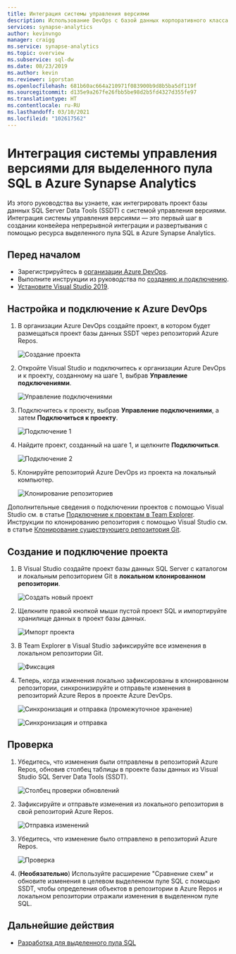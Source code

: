 ```yaml
---
title: Интеграция системы управления версиями
description: Использование DevOps с базой данных корпоративного класса для выделенного пула SQL и интеграция платформенной функциональности системы управления версиями с помощью Azure Repos (Git и GitHub).
services: synapse-analytics
author: kevinvngo
manager: craigg
ms.service: synapse-analytics
ms.topic: overview
ms.subservice: sql-dw
ms.date: 08/23/2019
ms.author: kevin
ms.reviewer: igorstan
ms.openlocfilehash: 681b60ac664a210971f083900b9d8b5ba5df119f
ms.sourcegitcommit: d135e9a267fe26fbb5be98d2b5fd4327d355fe97
ms.translationtype: HT
ms.contentlocale: ru-RU
ms.lasthandoff: 03/10/2021
ms.locfileid: "102617562"
---
```

# <a name="source-control-integration-for-dedicated-sql-pool-in-azure-synapse-analytics"></a>Интеграция системы управления версиями для выделенного пула SQL в Azure Synapse Analytics

Из этого руководства вы узнаете, как интегрировать проект базы данных SQL Server Data Tools (SSDT) с системой управления версиями.  Интеграция системы управления версиями — это первый шаг в создании конвейера непрерывной интеграции и развертывания с помощью ресурса выделенного пула SQL в Azure Synapse Analytics.

## <a name="before-you-begin"></a>Перед началом

- Зарегистрируйтесь в [организации Azure DevOps](https://azure.microsoft.com/services/devops/).
- Выполните инструкции из руководства по [созданию и подключению](create-data-warehouse-portal.md).
- [Установите Visual Studio 2019](https://visualstudio.microsoft.com/vs/older-downloads/).

## <a name="set-up-and-connect-to-azure-devops"></a>Настройка и подключение к Azure DevOps

1. В организации Azure DevOps создайте проект, в котором будет размещаться проект базы данных SSDT через репозиторий Azure Repos.

   ![Создание проекта](./media/sql-data-warehouse-source-control-integration/1-create-project-azure-devops.png "Создание проекта")

2. Откройте Visual Studio и подключитесь к организации Azure DevOps и к проекту, созданному на шаге 1, выбрав **Управление подключениями**.

   ![Управление подключениями](./media/sql-data-warehouse-source-control-integration/2-manage-connections.png "Управление подключениями")

3. Подключитесь к проекту, выбрав **Управление подключениями**, а затем **Подключиться к проекту**.
 
    ![Подключение 1](./media/sql-data-warehouse-source-control-integration/3-connect-project.png "Подключение")


4. Найдите проект, созданный на шаге 1, и щелкните **Подключиться**.
 
    ![Подключение 2](./media/sql-data-warehouse-source-control-integration/3.5-connect.png "Подключение")


3. Клонируйте репозиторий Azure DevOps из проекта на локальный компьютер.

   ![Клонирование репозиториев](./media/sql-data-warehouse-source-control-integration/4-clone-repo.png "Клонирование репозиториев")

Дополнительные сведения о подключении проектов с помощью Visual Studio см. в статье [Подключение к проектам в Team Explorer](/visualstudio/ide/connect-team-project?view=vs-2019&preserve-view=true). Инструкции по клонированию репозитория с помощью Visual Studio см. в статье [Клонирование существующего репозитория Git](/azure/devops/repos/git/clone?tabs=visual-studio). 

## <a name="create-and-connect-your-project"></a>Создание и подключение проекта

1. В Visual Studio создайте проект базы данных SQL Server с каталогом и локальным репозиторием Git в **локальном клонированном репозитории**.

   ![Создать новый проект](./media/sql-data-warehouse-source-control-integration/5-create-new-project.png "Создание нового проекта")  

2. Щелкните правой кнопкой мыши пустой проект SQL и импортируйте хранилище данных в проект базы данных.

   ![Импорт проекта](./media/sql-data-warehouse-source-control-integration/6-import-new-project.png "Импорт проекта")  

3. В Team Explorer в Visual Studio зафиксируйте все изменения в локальном репозитории Git.

   ![Фиксация](./media/sql-data-warehouse-source-control-integration/6.5-commit-push-changes.png "Commit")  

4. Теперь, когда изменения локально зафиксированы в клонированном репозитории, синхронизируйте и отправьте изменения в репозиторий Azure Repos в проекте Azure DevOps.

   ![Синхронизация и отправка (промежуточное хранение)](./media/sql-data-warehouse-source-control-integration/7-commit-push-changes.png "Синхронизация и отправка (промежуточное хранение)")

   ![Синхронизация и отправка](./media/sql-data-warehouse-source-control-integration/7.5-commit-push-changes.png "Синхронизация и отправка")  

## <a name="validation"></a>Проверка

1. Убедитесь, что изменения были отправлены в репозиторий Azure Repos, обновив столбец таблицы в проекте базы данных из Visual Studio SQL Server Data Tools (SSDT).

   ![Столбец проверки обновлений](./media/sql-data-warehouse-source-control-integration/8-validation-update-column.png "Столбец проверки обновлений")

2. Зафиксируйте и отправьте изменения из локального репозитория в свой репозиторий Azure Repos.

   ![Отправка изменений](./media/sql-data-warehouse-source-control-integration/9-push-column-change.png "Отправка изменений")

3. Убедитесь, что изменение было отправлено в репозиторий Azure Repos.

   ![Проверка](./media/sql-data-warehouse-source-control-integration/10-verify-column-change-pushed.png "Проверка изменений")

4. (**Необязательно**) Используйте расширение "Сравнение схем" и обновите изменения в целевом выделенном пуле SQL с помощью SSDT, чтобы определения объектов в репозитории в Azure Repos и локальном репозитории отражали изменения в выделенном пуле SQL.

## <a name="next-steps"></a>Дальнейшие действия

- [Разработка для выделенного пула SQL](sql-data-warehouse-overview-develop.md)